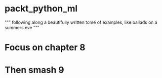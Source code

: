 # packt_python_ml
""" following along a beautifully written tome of examples, like ballads on a summers eve """

# Focus on chapter 8 

# Then smash 9 

